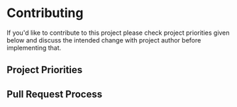 # Contributing
If you'd like to contribute to this project please check project priorities given below and discuss the intended change with project author before implementing that.
## Project Priorities

## Pull Request Process

